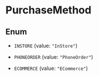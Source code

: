 
# PurchaseMethod

## Enum


* `INSTORE` (value: `"InStore"`)

* `PHONEORDER` (value: `"PhoneOrder"`)

* `ECOMMERCE` (value: `"ECommerce"`)



